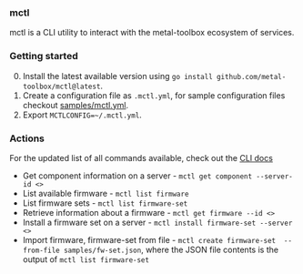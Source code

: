 ### mctl

mctl is a CLI utility to interact with the metal-toolbox ecosystem of services.

### Getting started

0. Install the latest available version using `go install github.com/metal-toolbox/mctl@latest`.
1. Create a configuration file as `.mctl.yml`, for sample configuration files checkout [samples/mctl.yml](https://github.com/metal-toolbox/mctl/blob/main/samples).
2. Export `MCTLCONFIG=~/.mctl.yml`.

### Actions

For the updated list of all commands available, check out the [CLI docs](https://github.com/metal-toolbox/mctl/tree/main/docs/mctl.md)

- Get component information on a server - `mctl get component --server-id <>`
- List available firmware - `mctl list firmware`
- List firmware sets - `mctl list firmware-set`
- Retrieve information about a firmware - `mctl get firmware --id <>`
- Install a firmware set on a server - `mctl install firmware-set --server <>`
- Import firmware, firmware-set from file - `mctl create firmware-set  --from-file samples/fw-set.json`, where the JSON file contents is the output of `mctl list firmware-set`
